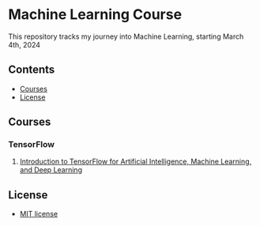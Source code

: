 # Machine Learning Course
This repository tracks my journey into Machine Learning, starting March 4th, 2024

## Contents
- [Courses](#courses)
- [License](#license)

## Courses
### TensorFlow
1. [Introduction to TensorFlow for Artificial Intelligence, Machine Learning, and Deep Learning](https://github.com/hbanduong/Machine-Learning-Course/tree/main/Introduction%20to%20TensorFlow%20for%20Artificial%20Intelligence%2C%20Machine%20Learning%2C%20and%20Deep%20Learning)

## License
- [MIT license](https://github.com/hbanduong/Machine-Learning-Course/blob/main/LICENSE)
